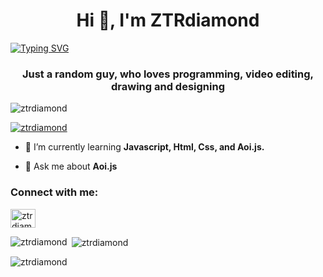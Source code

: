 <h1 align="center">Hi 👋, I'm ZTRdiamond</h1>

[![Typing SVG](https://readme-typing-svg.demolab.com?font=Monospace&pause=1000&width=435&lines=Hello%2C+I'm+ZTRdiamond;I+like+simple+programming;I+made+a+discord+bot)](https://git.io/typing-svg)

<h3 align="center">Just a random guy, who loves programming, video editing, drawing and designing</h3>

<p align="left"> <img src="https://komarev.com/ghpvc/?username=ztrdiamond&label=Profile%20views&color=0e75b6&style=flat" alt="ztrdiamond" /> </p>

<p align="left"> <a href="https://github.com/ryo-ma/github-profile-trophy"><img src="https://github-profile-trophy.vercel.app/?username=ztrdiamond" alt="ztrdiamond" /></a> </p>

- 🌱 I’m currently learning **Javascript, Html, Css, and Aoi.js.**

- 💬 Ask me about **Aoi.js**

<h3 align="left">Connect with me:</h3>
<p align="left">
<a href="https://twitter.com/ztrdiamond" target="blank"><img align="center" src="https://raw.githubusercontent.com/rahuldkjain/github-profile-readme-generator/master/src/images/icons/Social/twitter.svg" alt="ztrdiamond" height="30" width="40" /></a>
</p>

<p><img align="left" src="https://github-readme-stats.vercel.app/api/top-langs?username=ztrdiamond&show_icons=true&locale=en&layout=compact" alt="ztrdiamond" /></p>

<p>&nbsp;<img align="center" src="https://github-readme-stats.vercel.app/api?username=ztrdiamond&show_icons=true&locale=en" alt="ztrdiamond" /></p>

<p><img align="center" src="https://github-readme-streak-stats.herokuapp.com/?user=ztrdiamond&" alt="ztrdiamond" /></p>

